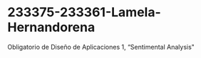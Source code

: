 # 233375-233361-Lamela-Hernandorena
Obligatorio de Diseño de Aplicaciones 1, “Sentimental Analysis"
